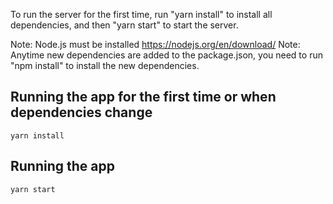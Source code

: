 To run the server for the first time, run "yarn install" to install all dependencies, and then "yarn start" to start the server.

Note: Node.js must be installed https://nodejs.org/en/download/
Note: Anytime new dependencies are added to the package.json, you need to run "npm install" to install the new dependencies.

## Running the app for the first time or when dependencies change

```yarn install```

## Running the app

```yarn start```
